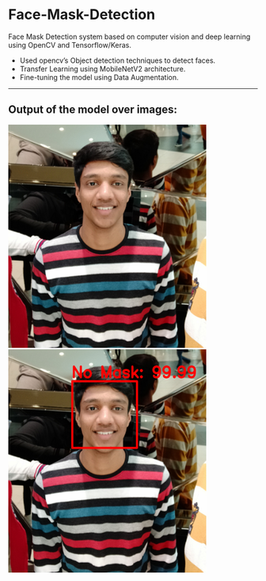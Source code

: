 # Face-Mask-Detection
Face Mask Detection system based on computer vision and deep learning using OpenCV and Tensorflow/Keras.

- Used opencv’s Object detection techniques to detect faces.
- Transfer Learning using MobileNetV2 architecture.
- Fine-tuning the model using Data Augmentation.
---

## Output of the model over images:


<img src="https://github.com/ankitgoyal0301/COVID-19-Face-Mask-Detector/blob/master/examples/My_Profile_Picture.jpg" alt="Sample Input 1" width="400" height="450">&nbsp;&nbsp;&nbsp;&nbsp;&nbsp;<img src="https://github.com/ankitgoyal0301/COVID-19-Face-Mask-Detector/blob/master/Output/My-Image.jpg" alt="Sample Output 1" width="400" height="450">
